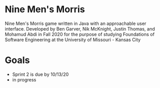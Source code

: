 # Nine Men's Morris
Nine Men's Morris game written in Java with an approachable user interface.
Developed by Ben Garver, Nik McKnight, Justin Thomas, and Mohamud Abdi in Fall 2020 
  for the purpose of studying Foundations of Software Engineering at the University of Missouri - Kansas City


# Goals
* Sprint 2 is due by 10/13/20
* in progress
